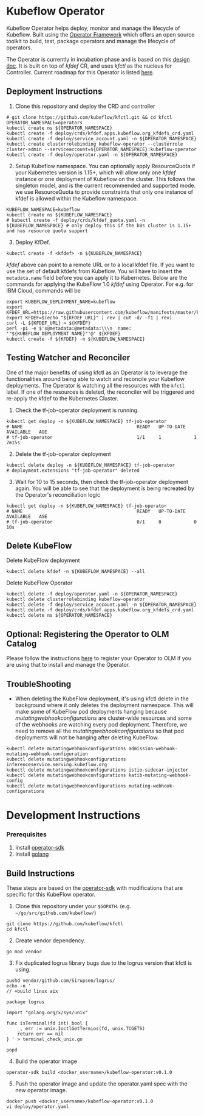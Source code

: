 # Kubeflow Operator

Kubeflow Operator helps deploy, monitor and manage the lifecycle of Kubeflow. Built using the [Operator Framework](https://coreos.com/blog/introducing-operator-framework) which offers an open source toolkit to build, test, package operators and manage the lifecycle of operators.

The Operator is currently in incubation phase and is based on this [design doc](https://docs.google.com/document/d/1vNBZOM-gDMpwTbhx0EDU6lDpyUjc7vhT3bdOWWCRjdk/edit#). It is built on top of _kfdef_ CR, and uses _kfctl_ as the nucleus for Controller. Current roadmap for this Operator is listed [here](https://github.com/kubeflow/kfctl/issues/193). 

## Deployment Instructions
1. Clone this repository and deploy the CRD and controller
```shell
# git clone https://github.com/kubeflow/kfctl.git && cd kfctl
OPERATOR_NAMESPACE=operators
kubectl create ns ${OPERATOR_NAMESPACE}
kubectl create -f deploy/crds/kfdef.apps.kubeflow.org_kfdefs_crd.yaml
kubectl create -f deploy/service_account.yaml -n ${OPERATOR_NAMESPACE}
kubectl create clusterrolebinding kubeflow-operator --clusterrole cluster-admin --serviceaccount=${OPERATOR_NAMESPACE}:kubeflow-operator
kubectl create -f deploy/operator.yaml -n ${OPERATOR_NAMESPACE}
```

2. Setup Kubeflow namespace. You can optionally apply ResourceQuota if your Kubernetes version is 1.15+, which will allow only one _kfdef_ instance or one deployment of Kubeflow on the cluster. This follows the singleton model, and is the current recommended and supported mode.
we use ResourceQuota to provide constraints that only one instance of kfdef is allowed within the Kubeflow namespace.
```shell
KUBEFLOW_NAMESPACE=kubeflow
kubectl create ns ${KUBEFLOW_NAMESPACE}
# kubectl create -f deploy/crds/kfdef_quota.yaml -n ${KUBEFLOW_NAMESPACE} # only deploy this if the k8s cluster is 1.15+ and has resource quota support
```

3. Deploy KfDef.
```
kubectl create -f <kfdef> -n ${KUBEFLOW_NAMESPACE}
```
_kfdef_ above can point to a remote URL or to a local kfdef file. If you want to use the set of default kfdefs from Kubeflow. You will have to insert the `metadata.name` field before you can apply it to Kubernetes. Below are the commands for applying the KubeFlow 1.0 _kfdef_ using Operator. For e.g. for IBM Cloud, commands will be
```shell
export KUBEFLOW_DEPLOYMENT_NAME=kubeflow
export KFDEF_URL=https://raw.githubusercontent.com/kubeflow/manifests/master/kfdef/kfctl_ibm.yaml
export KFDEF=$(echo "${KFDEF_URL}" | rev | cut -d/ -f1 | rev)
curl -L ${KFDEF_URL} > ${KFDEF}
perl -pi -e $'s@metadata:@metadata:\\\n  name: '"${KUBEFLOW_DEPLOYMENT_NAME}"'@' ${KFDEF}
kubectl create -f ${KFDEF} -n ${KUBEFLOW_NAMESPACE}
```

## Testing Watcher and Reconciler
One of the major benefits of using kfctl as an Operator is to leverage the functionalities around being able to watch and reconcile your Kubeflow deployments. The Operator is watching all the resources with the `kfctl` label. If one of the resources is deleted, 
the reconciler will be triggered and re-apply the kfdef to the Kubernetes Cluster.

1. Check the tf-job-operator deployment is running.
```shell
kubectl get deploy -n ${KUBEFLOW_NAMESPACE} tf-job-operator
# NAME                                          READY   UP-TO-DATE   AVAILABLE   AGE
# tf-job-operator                               1/1     1            1           7m15s
```

2. Delete the tf-job-operator deployment
```shell
kubectl delete deploy -n ${KUBEFLOW_NAMESPACE} tf-job-operator
# deployment.extensions "tf-job-operator" deleted
```

3. Wait for 10 to 15 seconds, then check the tf-job-operator deployment again. 
You will be able to see that the deployment is being recreated by the Operator's reconciliation logic
 
```Shell
kubectl get deploy -n ${KUBEFLOW_NAMESPACE} tf-job-operator
# NAME                                          READY   UP-TO-DATE   AVAILABLE   AGE
# tf-job-operator                               0/1     0            0           10s
```

## Delete KubeFlow
Delete KubeFlow deployment
```shell
kubectl delete kfdef -n ${KUBEFLOW_NAMESPACE} --all
```

Delete KubeFlow Operator
```shell
kubectl delete -f deploy/operator.yaml -n ${OPERATOR_NAMESPACE}
kubectl delete clusterrolebinding kubeflow-operator
kubectl delete -f deploy/service_account.yaml -n ${OPERATOR_NAMESPACE}
kubectl delete -f deploy/crds/kfdef.apps.kubeflow.org_kfdefs_crd.yaml
kubectl delete ns ${OPERATOR_NAMESPACE}
```

## Optional: Registering the Operator to OLM Catalog

Please follow the instructions [here](https://github.com/operator-framework/community-operators/blob/master/docs/testing-operators.md#testing-operator-deployment-on-openshift) to register your Operator to OLM if you are using that to install and manage the Operator.

## TroubleShooting
- When deleting the KubeFlow deployment, it's using kfctl delete in the background where it only deletes the deployment namespace. 
This will make some of KubeFlow pod deployments hanging because _mutatingwebhookconfigurations_ are cluster-wide 
resources and some of the webhooks are watching every pod deployment. Therefore, we need to remove all the _mutatingwebhookconfigurations_ 
so that pod deployments will not be hanging after deleting KubeFlow.
```shell
kubectl delete mutatingwebhookconfigurations admission-webhook-mutating-webhook-configuration
kubectl delete mutatingwebhookconfigurations inferenceservice.serving.kubeflow.org
kubectl delete mutatingwebhookconfigurations istio-sidecar-injector
kubectl delete mutatingwebhookconfigurations katib-mutating-webhook-config
kubectl delete mutatingwebhookconfigurations mutating-webhook-configurations
```

# Development Instructions

### Prerequisites
1. Install [operator-sdk](https://github.com/operator-framework/operator-sdk/blob/master/doc/user/install-operator-sdk.md)
2. Install [golang](https://golang.org/dl/)


## Build Instructions
These steps are based on the [operator-sdk](https://github.com/operator-framework/operator-sdk/blob/master/doc/user-guide.md)
with modifications that are specific for this KubeFlow operator.

1. Clone this repository under your `$GOPATH`. (e.g. `~/go/src/github.com/kubeflow/`)
```shell
git clone https://github.com/kubeflow/kfctl
cd kfctl
```

2. Create vendor dependency.
```shell
go mod vendor
```

3. Fix duplicated logrus library bugs due to the logrus version that kfctl is using.
```shell
pushd vendor/github.com/Sirupsen/logrus/
echo -n '
// +build linux aix

package logrus

import "golang.org/x/sys/unix"

func isTerminal(fd int) bool {
	_, err := unix.IoctlGetTermios(fd, unix.TCGETS)
	return err == nil
} ' > terminal_check_unix.go

popd
```

4. Build the operator image
```shell
operator-sdk build <docker_username>/kubeflow-operator:v0.1.0
```

5. Push the operator image and update the operator.yaml spec with the new operator image.
```shell
docker push <docker_username>/kubeflow-operator:v0.1.0
vi deploy/operator.yaml
```
